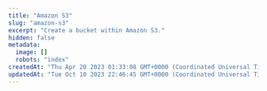 ```yaml
---
title: "Amazon S3"
slug: "amazon-s3"
excerpt: "Create a bucket within Amazon S3."
hidden: false
metadata:
  image: []
  robots: "index"
createdAt: "Thu Apr 20 2023 01:33:08 GMT+0000 (Coordinated Universal Time)"
updatedAt: "Tue Oct 10 2023 22:46:45 GMT+0000 (Coordinated Universal Time)"
---
```

